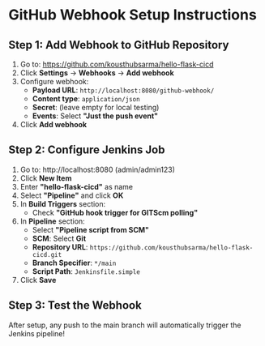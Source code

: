 # GitHub Webhook Setup Instructions

## Step 1: Add Webhook to GitHub Repository

1. Go to: https://github.com/kousthubsarma/hello-flask-cicd
2. Click **Settings** → **Webhooks** → **Add webhook**
3. Configure webhook:
   - **Payload URL**: `http://localhost:8080/github-webhook/`
   - **Content type**: `application/json`
   - **Secret**: (leave empty for local testing)
   - **Events**: Select **"Just the push event"**
4. Click **Add webhook**

## Step 2: Configure Jenkins Job

1. Go to: http://localhost:8080 (admin/admin123)
2. Click **New Item**
3. Enter **"hello-flask-cicd"** as name
4. Select **"Pipeline"** and click **OK**
5. In **Build Triggers** section:
   - Check **"GitHub hook trigger for GITScm polling"**
6. In **Pipeline** section:
   - Select **"Pipeline script from SCM"**
   - **SCM**: Select **Git**
   - **Repository URL**: `https://github.com/kousthubsarma/hello-flask-cicd.git`
   - **Branch Specifier**: `*/main`
   - **Script Path**: `Jenkinsfile.simple`
7. Click **Save**

## Step 3: Test the Webhook

After setup, any push to the main branch will automatically trigger the Jenkins pipeline!
